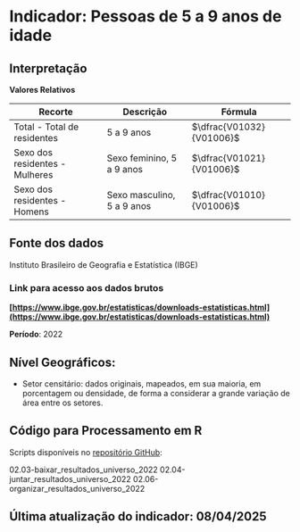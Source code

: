 # Indicador: Pessoas de 5 a 9 anos de idade

## Interpretação

**Valores Relativos**

|Recorte|Descrição  |Fórmula
|--|--|--|
|Total - Total de residentes|5 a 9 anos|$\dfrac{V01032}{V01006}$|
|Sexo dos residentes - Mulheres|Sexo feminino, 5 a 9 anos|$\dfrac{V01021}{V01006}$|
|Sexo dos residentes - Homens|Sexo masculino, 5 a 9 anos|$\dfrac{V01010}{V01006}$|


## Fonte dos dados
Instituto Brasileiro de Geografia e Estatística (IBGE)

### Link para acesso aos dados brutos
**[https://www.ibge.gov.br/estatisticas/downloads-estatisticas.html](https://www.ibge.gov.br/estatisticas/downloads-estatisticas.html)**

**Período**: 2022

## Nível Geográficos:

 - Setor censitário: dados originais, mapeados, em sua maioria, em porcentagem ou densidade, de forma a considerar a grande variação de área entre os setores.

## Código para Processamento em R
Scripts disponíveis no [repositório GitHub](https://github.com/cem-usp/georedus):

02.03-baixar_resultados_universo_2022
02.04-juntar_resultados_universo_2022
02.06-organizar_resultados_universo_2022

## Última atualização do indicador: 08/04/2025
